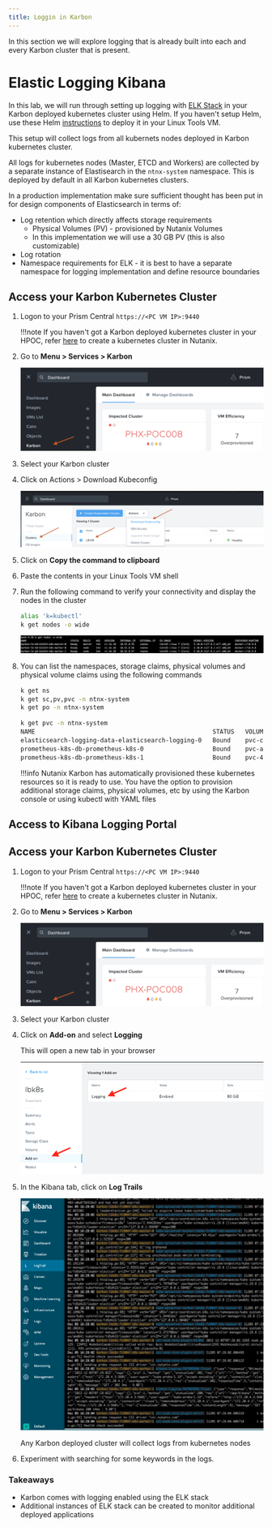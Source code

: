 ```yaml
---
title: Loggin in Karbon
---
```


In this section we will explore logging that is already built into each and every Karbon cluster that is present.

# Elastic Logging Kibana

In this lab, we will run through setting up logging with
[ELK Stack](https://www.elastic.co/what-is/elk-stack) in your Karbon deployed kubernetes cluster using Helm. If you haven't setup Helm, use these Helm [instructions](../appendix/helm.md) to deploy it in your Linux Tools VM.

This setup will collect logs from all kubernets nodes deployed in Karbon kubernetes cluster.

All logs for kubernetes nodes (Master, ETCD and Workers) are collected by a separate instance of Elastisearch in the `ntnx-system` namespace. This is deployed by default in all Karbon kubernetes clusters.

In a production implementation make sure sufficient thought has been put in for design components of Elasticsearch in terms of:

-   Log retention which directly affects storage requirements 
    - Physical Volumes (PV) - provisioned by Nutanix Volumes
    - In this implementation we will use a 30 GB PV (this is also customizable)
-   Log rotation
-   Namespace requirements for ELK - it is best to have a separate namespace for logging implementation and define resource boundaries
## Access your Karbon Kubernetes Cluster

1.  Logon to your Prism Central ``https://<PC VM IP>:9440``

    !!!note
            If you haven't got a Karbon deployed kubernetes cluster in your HPOC, refer [here](../appendix/create_kube.md) to create a kubernetes cluster in Nutanix.

2.  Go to **Menu > Services > Karbon**

    ![](images/choosekarbon.png)

3.  Select your Karbon cluster

4.  Click on Actions > Download Kubeconfig

    ![](images/selectcluster.png)

5.  Click on **Copy the command to clipboard**

6.  Paste the contents in your Linux Tools VM shell

7.  Run the following command to verify your connectivity and display
    the nodes in the cluster

    ```bash
    alias 'k=kubectl'
    k get nodes -o wide
    ```

    ![](images/nodelist.png)

8.  You can list the namespaces, storage claims, physical volumes and
    physical volume claims using the following commands

    ```bash
    k get ns 
    k get sc,pv,pvc -n ntnx-system
    k get po -n ntnx-system
    ``` 

    ```bash hl_lines="3" title="You can see 80 GiB of space is allocated to collect all logs"
    k get pvc -n ntnx-system
    NAME                                                 STATUS   VOLUME                                     CAPACITY   ACCESS MODES   STORAGECLASS           AGE
    elasticsearch-logging-data-elasticsearch-logging-0   Bound    pvc-cc122aa5-a283-4eee-8b8c-f2c323c84191   80Gi       RWO            default-storageclass   34m  
    prometheus-k8s-db-prometheus-k8s-0                   Bound    pvc-ac032a67-bed0-483c-920d-aa115e6a9dbe   30Gi       RWO            default-storageclass   30m
    prometheus-k8s-db-prometheus-k8s-1                   Bound    pvc-40b91314-e534-4ba4-9e9e-2f37b431210c   30Gi       RWO            default-storageclass   30m
    ```

    !!!info
            Nutanix Karbon has automatically provisioned these kubernetes
            resources so it is ready to use. You have the option to provision
            additional storage claims, physical volumes, etc by using the Karbon
            console or using kubectl with YAML files

## Access to Kibana Logging Portal

## Access your Karbon Kubernetes Cluster

1.  Logon to your Prism Central ``https://<PC VM IP>:9440``

    !!!note
            If you haven't got a Karbon deployed kubernetes cluster in your HPOC, refer [here](../appendix/create_kube.md) to create a kubernetes cluster in Nutanix.

2.  Go to **Menu > Services > Karbon**

    ![](images/choosekarbon.png)

3.  Select your Karbon cluster

4.  Click on **Add-on** and select **Logging**

    This will open a new tab in your browser

    ![](images/addon.png)

5.  In the Kibana tab, click on **Log Trails**
   
    ![](images/kibanaview.png)

    Any Karbon deployed cluster will collect logs from kubernetes nodes

6. Experiment with searching for some keywords in the logs.

### Takeaways

- Karbon comes with logging enabled using the ELK stack
- Additional instances of ELK stack can be created to monitor additional deployed applications


    
    
